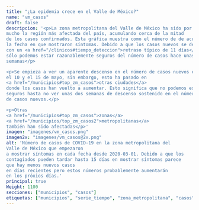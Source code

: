 ```yaml
---
title: "¿La epidemia crece en el Valle de México?"
name: "vm_casos"
draft: false
descripcion: '<p>La zona metropolitana del Valle de México ha sido por
mucho la región más afectada del país, acumulando cerca de la mitad
de los casos confirmados. Esta gráfica muestra como el número de de acuerdo a
la fecha en que mostraron síntomas. Debido a que los casos nuevos se detectan
con un <a href="/clinicos#tiempo_deteccion">retraso típico de 11 días</a>,
sólo podemos estar razonablemente seguros del número de casos hace unas dos
semanas</p>

<p>Se empieza a ver un aparente descenso en el número de casos nuevos entre
el 10 y el 15 de mayo, sin embargo, esto ha pasado en
<a href="/municipios#top_zm_casos">otras ciudades</a>
donde los casos han vuelto a aumentar. Esto significa que no podemos estar
seguros hasta no ver unas dos semanas de descenso sostenido en el número
de casos nuevos.</p>

<p>Otras
<a href="/municipios#top_zm_casos">zonas</a>
<a href="/municipios/top_zm_casos2">metropolitanas</a>
también han sido afectadas</p>'
imagen: "imagenes/vm_casos.png"
imagen2x: "imagenes/vm_casos@2x.png"
alt: 'Número de casos de COVID-19 en la zona metropolitana del
Valle de México que empezaron
a mostrar síntomas en cada fecha desde 2020-03-01. Debido a que los
contagiados pueden tardar hasta 15 días en mostrar síntomas parece
que hay menos nuevos casos
en días recientes pero estos números probablemente aumentarán
en los próxios días.'
principal: true
Weight: 1100
secciones: ["municipios", "casos"]
etiquetas: ["municipios", "serie_tiempo", "zona_metropolitana", "casos"]
---
```

